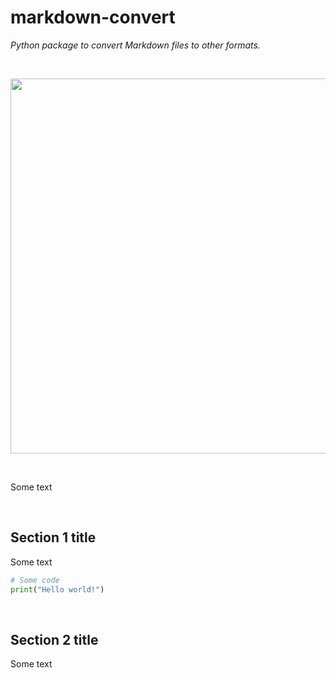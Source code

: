 # markdown-convert

_Python package to convert Markdown files to other formats._

<br>
<p align="center">
  <img width="600" src="https://upload.wikimedia.org/wikipedia/commons/e/ea/Flower-sample-MBS-10-3.jpg">
</p>
<br>

Some text

<br>

## Section 1 title

Some text

```python
# Some code
print("Hello world!")
```

<br>

## Section 2 title

Some text
